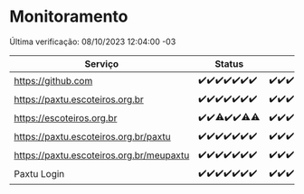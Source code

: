 # Monitoramento

Última verificação: 08/10/2023 12:04:00 -03

|Serviço|Status|Últimas 24h|
|---|---|---|
|https://github.com|<span title="2023-10-01: OK=24">✔️</span><span title="2023-10-02: OK=24">✔️</span><span title="2023-10-03: OK=24">✔️</span><span title="2023-10-04: OK=24">✔️</span><span title="2023-10-05: OK=24">✔️</span><span title="2023-10-06: OK=24">✔️</span><span title="2023-10-07: OK=15">✔️</span>|<span title="07/10/2023 12:04:00 -03 : 200">✔️</span><span title="07/10/2023 13:06:00 -03 : 200">✔️</span><span title="07/10/2023 14:03:00 -03 : 200">✔️</span><span title="07/10/2023 15:06:00 -03 : 200">✔️</span><span title="07/10/2023 16:02:00 -03 : 200">✔️</span><span title="07/10/2023 17:04:00 -03 : 200">✔️</span><span title="07/10/2023 18:02:00 -03 : 200">✔️</span><span title="07/10/2023 19:03:00 -03 : 200">✔️</span><span title="07/10/2023 20:03:00 -03 : 200">✔️</span><span title="07/10/2023 21:31:00 -03 : 200">✔️</span><span title="07/10/2023 22:44:00 -03 : 200">✔️</span><span title="07/10/2023 23:16:00 -03 : 200">✔️</span><span title="08/10/2023 00:06:00 -03 : 200">✔️</span><span title="08/10/2023 01:06:00 -03 : 200">✔️</span><span title="08/10/2023 02:04:00 -03 : 200">✔️</span><span title="08/10/2023 03:07:00 -03 : 200">✔️</span><span title="08/10/2023 04:03:00 -03 : 200">✔️</span><span title="08/10/2023 05:07:00 -03 : 200">✔️</span><span title="08/10/2023 06:03:00 -03 : 200">✔️</span><span title="08/10/2023 07:03:00 -03 : 200">✔️</span><span title="08/10/2023 08:02:00 -03 : 200">✔️</span><span title="08/10/2023 09:09:00 -03 : 200">✔️</span><span title="08/10/2023 10:04:00 -03 : 200">✔️</span><span title="08/10/2023 11:02:00 -03 : 200">✔️</span><span title="08/10/2023 12:04:00 -03 : 200">✔️</span>|
|https://paxtu.escoteiros.org.br|<span title="2023-10-01: OK=24">✔️</span><span title="2023-10-02: OK=24">✔️</span><span title="2023-10-03: OK=24">✔️</span><span title="2023-10-04: OK=24">✔️</span><span title="2023-10-05: OK=24">✔️</span><span title="2023-10-06: OK=24">✔️</span><span title="2023-10-07: OK=15">✔️</span>|<span title="07/10/2023 12:04:00 -03 : 200">✔️</span><span title="07/10/2023 13:06:00 -03 : 200">✔️</span><span title="07/10/2023 14:03:00 -03 : 200">✔️</span><span title="07/10/2023 15:06:00 -03 : 200">✔️</span><span title="07/10/2023 16:02:00 -03 : 200">✔️</span><span title="07/10/2023 17:04:00 -03 : 200">✔️</span><span title="07/10/2023 18:02:00 -03 : 200">✔️</span><span title="07/10/2023 19:03:00 -03 : 200">✔️</span><span title="07/10/2023 20:03:00 -03 : 200">✔️</span><span title="07/10/2023 21:31:00 -03 : 200">✔️</span><span title="07/10/2023 22:44:00 -03 : 200">✔️</span><span title="07/10/2023 23:16:00 -03 : 200">✔️</span><span title="08/10/2023 00:06:00 -03 : 200">✔️</span><span title="08/10/2023 01:06:00 -03 : 200">✔️</span><span title="08/10/2023 02:04:00 -03 : 200">✔️</span><span title="08/10/2023 03:07:00 -03 : 200">✔️</span><span title="08/10/2023 04:03:00 -03 : 200">✔️</span><span title="08/10/2023 05:07:00 -03 : 200">✔️</span><span title="08/10/2023 06:03:00 -03 : 200">✔️</span><span title="08/10/2023 07:03:00 -03 : 200">✔️</span><span title="08/10/2023 08:02:00 -03 : 200">✔️</span><span title="08/10/2023 09:09:00 -03 : 200">✔️</span><span title="08/10/2023 10:04:00 -03 : 200">✔️</span><span title="08/10/2023 11:02:00 -03 : 200">✔️</span><span title="08/10/2023 12:04:00 -03 : 200">✔️</span>|
|https://escoteiros.org.br|<span title="2023-10-01: OK=24">✔️</span><span title="2023-10-02: OK=24">✔️</span><span title="2023-10-03: OK=23, Falhas=1">⚠️</span><span title="2023-10-04: OK=24">✔️</span><span title="2023-10-05: OK=24">✔️</span><span title="2023-10-06: OK=23, Falhas=1">⚠️</span><span title="2023-10-07: OK=14, Falhas=1">⚠️</span>|<span title="07/10/2023 12:04:00 -03 : 200">✔️</span><span title="07/10/2023 13:06:00 -03 : 200">✔️</span><span title="07/10/2023 14:03:00 -03 : 200">✔️</span><span title="07/10/2023 15:06:00 -03 : 200">✔️</span><span title="07/10/2023 16:02:00 -03 : 200">✔️</span><span title="07/10/2023 17:04:00 -03 : 200">✔️</span><span title="07/10/2023 18:02:00 -03 : 200">✔️</span><span title="07/10/2023 19:03:00 -03 : 200">✔️</span><span title="07/10/2023 20:03:00 -03 : 200">✔️</span><span title="07/10/2023 21:31:00 -03 : 200">✔️</span><span title="07/10/2023 22:44:00 -03 : 200">✔️</span><span title="07/10/2023 23:16:00 -03 : 200">✔️</span><span title="08/10/2023 00:06:00 -03 : 200">✔️</span><span title="08/10/2023 01:07:00 -03 : 200">✔️</span><span title="08/10/2023 02:04:00 -03 : 200">✔️</span><span title="08/10/2023 03:07:00 -03 : 200">✔️</span><span title="08/10/2023 04:03:00 -03 : 200">✔️</span><span title="08/10/2023 05:07:00 -03 : 200">✔️</span><span title="08/10/2023 06:03:00 -03 : 200">✔️</span><span title="08/10/2023 07:03:00 -03 : 200">✔️</span><span title="08/10/2023 08:02:00 -03 : 200">✔️</span><span title="08/10/2023 09:09:00 -03 : 200">✔️</span><span title="08/10/2023 10:04:00 -03 : 200">✔️</span><span title="08/10/2023 11:03:00 -03 : 200">✔️</span><span title="08/10/2023 12:04:00 -03 : 200">✔️</span>|
|https://paxtu.escoteiros.org.br/paxtu|<span title="2023-10-01: OK=24">✔️</span><span title="2023-10-02: OK=24">✔️</span><span title="2023-10-03: OK=24">✔️</span><span title="2023-10-04: OK=24">✔️</span><span title="2023-10-05: OK=24">✔️</span><span title="2023-10-06: OK=24">✔️</span><span title="2023-10-07: OK=15">✔️</span>|<span title="07/10/2023 12:04:00 -03 : 200">✔️</span><span title="07/10/2023 13:06:00 -03 : 200">✔️</span><span title="07/10/2023 14:03:00 -03 : 200">✔️</span><span title="07/10/2023 15:07:00 -03 : 200">✔️</span><span title="07/10/2023 16:02:00 -03 : 200">✔️</span><span title="07/10/2023 17:04:00 -03 : 200">✔️</span><span title="07/10/2023 18:02:00 -03 : 200">✔️</span><span title="07/10/2023 19:03:00 -03 : 200">✔️</span><span title="07/10/2023 20:03:00 -03 : 200">✔️</span><span title="07/10/2023 21:31:00 -03 : 200">✔️</span><span title="07/10/2023 22:44:00 -03 : 200">✔️</span><span title="07/10/2023 23:16:00 -03 : 200">✔️</span><span title="08/10/2023 00:06:00 -03 : 200">✔️</span><span title="08/10/2023 01:07:00 -03 : 200">✔️</span><span title="08/10/2023 02:04:00 -03 : 200">✔️</span><span title="08/10/2023 03:07:00 -03 : 200">✔️</span><span title="08/10/2023 04:03:00 -03 : 200">✔️</span><span title="08/10/2023 05:07:00 -03 : 200">✔️</span><span title="08/10/2023 06:03:00 -03 : 200">✔️</span><span title="08/10/2023 07:03:00 -03 : 200">✔️</span><span title="08/10/2023 08:02:00 -03 : 200">✔️</span><span title="08/10/2023 09:10:00 -03 : 200">✔️</span><span title="08/10/2023 10:04:00 -03 : 200">✔️</span><span title="08/10/2023 11:03:00 -03 : 200">✔️</span><span title="08/10/2023 12:04:00 -03 : 200">✔️</span>|
|https://paxtu.escoteiros.org.br/meupaxtu|<span title="2023-10-01: OK=24">✔️</span><span title="2023-10-02: OK=24">✔️</span><span title="2023-10-03: OK=24">✔️</span><span title="2023-10-04: OK=24">✔️</span><span title="2023-10-05: OK=24">✔️</span><span title="2023-10-06: OK=24">✔️</span><span title="2023-10-07: OK=15">✔️</span>|<span title="07/10/2023 12:04:00 -03 : 200">✔️</span><span title="07/10/2023 13:06:00 -03 : 200">✔️</span><span title="07/10/2023 14:03:00 -03 : 200">✔️</span><span title="07/10/2023 15:07:00 -03 : 200">✔️</span><span title="07/10/2023 16:02:00 -03 : 200">✔️</span><span title="07/10/2023 17:04:00 -03 : 200">✔️</span><span title="07/10/2023 18:02:00 -03 : 200">✔️</span><span title="07/10/2023 19:03:00 -03 : 200">✔️</span><span title="07/10/2023 20:03:00 -03 : 200">✔️</span><span title="07/10/2023 21:31:00 -03 : 200">✔️</span><span title="07/10/2023 22:44:00 -03 : 200">✔️</span><span title="07/10/2023 23:16:00 -03 : 200">✔️</span><span title="08/10/2023 00:06:00 -03 : 200">✔️</span><span title="08/10/2023 01:07:00 -03 : 200">✔️</span><span title="08/10/2023 02:04:00 -03 : 200">✔️</span><span title="08/10/2023 03:07:00 -03 : 200">✔️</span><span title="08/10/2023 04:03:00 -03 : 200">✔️</span><span title="08/10/2023 05:07:00 -03 : 200">✔️</span><span title="08/10/2023 06:03:00 -03 : 200">✔️</span><span title="08/10/2023 07:03:00 -03 : 200">✔️</span><span title="08/10/2023 08:02:00 -03 : 200">✔️</span><span title="08/10/2023 09:10:00 -03 : 200">✔️</span><span title="08/10/2023 10:05:00 -03 : 200">✔️</span><span title="08/10/2023 11:03:00 -03 : 200">✔️</span><span title="08/10/2023 12:04:00 -03 : 200">✔️</span>|
|Paxtu Login|<span title="2023-10-01: OK=24">✔️</span><span title="2023-10-02: OK=24">✔️</span><span title="2023-10-03: OK=24">✔️</span><span title="2023-10-04: OK=24">✔️</span><span title="2023-10-05: OK=24">✔️</span><span title="2023-10-06: OK=24">✔️</span><span title="2023-10-07: OK=15">✔️</span>|<span title="07/10/2023 12:04:00 -03 : 200">✔️</span><span title="07/10/2023 13:06:00 -03 : 200">✔️</span><span title="07/10/2023 14:03:00 -03 : 200">✔️</span><span title="07/10/2023 15:07:00 -03 : 200">✔️</span><span title="07/10/2023 16:02:00 -03 : 200">✔️</span><span title="07/10/2023 17:04:00 -03 : 200">✔️</span><span title="07/10/2023 18:02:00 -03 : 200">✔️</span><span title="07/10/2023 19:03:00 -03 : 200">✔️</span><span title="07/10/2023 20:03:00 -03 : 200">✔️</span><span title="07/10/2023 21:31:00 -03 : 200">✔️</span><span title="07/10/2023 22:44:00 -03 : 200">✔️</span><span title="07/10/2023 23:16:00 -03 : 200">✔️</span><span title="08/10/2023 00:06:00 -03 : 200">✔️</span><span title="08/10/2023 01:07:00 -03 : 200">✔️</span><span title="08/10/2023 02:04:00 -03 : 200">✔️</span><span title="08/10/2023 03:07:00 -03 : 200">✔️</span><span title="08/10/2023 04:03:00 -03 : 200">✔️</span><span title="08/10/2023 05:07:00 -03 : 200">✔️</span><span title="08/10/2023 06:03:00 -03 : 200">✔️</span><span title="08/10/2023 07:03:00 -03 : 200">✔️</span><span title="08/10/2023 08:02:00 -03 : 200">✔️</span><span title="08/10/2023 09:10:00 -03 : 200">✔️</span><span title="08/10/2023 10:05:00 -03 : 200">✔️</span><span title="08/10/2023 11:03:00 -03 : 200">✔️</span><span title="08/10/2023 12:04:00 -03 : 200">✔️</span>|
